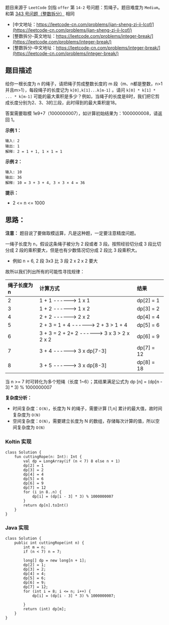 题目来源于 `LeetCode` 剑指 `offer` 第 `14-2` 号问题：剪绳子。题目难度为 `Medium`。和第 [343 号问题（整数拆分）](https://leetcode-cn.com/problems/integer-break/) 相同

* [中文地址：https://leetcode-cn.com/problems/jian-sheng-zi-ii-lcof/](https://leetcode-cn.com/problems/jian-sheng-zi-ii-lcof/)
* [整数拆分-英文地址：https://leetcode.com/problems/integer-break/](https://leetcode.com/problems/integer-break/) 
* [整数拆分-中文地址：https://leetcode-cn.com/problems/integer-break/](https://leetcode-cn.com/problems/integer-break/) 

## 题目描述

给你一根长度为 n 的绳子，请把绳子剪成整数长度的 m 段（m、n都是整数，n>1并且m>1），每段绳子的长度记为 `k[0],k[1]...k[m-1]` 。请问 `k[0] * k[1] * ... * k[m-1]` 可能的最大乘积是多少？例如，当绳子的长度是8时，我们把它剪成长度分别为2、3、3的三段，此时得到的最大乘积是18。

答案需要取模 1e9+7（1000000007），如计算初始结果为：1000000008，请返回 1。

**示例 1：**

```
输入: 2
输出: 1
解释: 2 = 1 + 1, 1 × 1 = 1
```

**示例 2：**

```
输入: 10
输出: 36
解释: 10 = 3 + 3 + 4, 3 × 3 × 4 = 36
```

**提示：**

* 2 <= n <= 1000

## 思路：

**注意：** 题目说了要做取模运算，凡是这种题，一定要注意精度问题。

一绳子长度为 n，假设这条绳子被分为 2 段或者 3 段。按照经验切分成 3 段比切分成 2 段的乘积要大，但是也有少数情况切分成 2 段比 3 段乘积大。

* 例如 n = 6, 2 段 3x3 比 3 段 2 x 2 x 2 要大

故所以我们列出所有的可能性寻找规律：

| 绳子长度为 n | 计算方式 | 结果 |
| :--- | :--- | :--- |
| 2 | 1 + 1 ------> 1 x 1 | dp[2] = 1 |
| 3 | 1 + 2 ------> 1 x 2 | dp[3] = 2 |
| 4 | 2 + 2 ------> 2 x 2 | dp[4] = 4 |
| 5 | 2 + 3 = 1 + 4 ------> 2 + 3 > 1 + 4 | dp[5] = 6 |
| 6 | 3 + 3 = 2 + 2+ 2 ------> 3 x 3 > 2 x 2 x 2 | dp[6] = 9 |
| 7 | 3 + 4 ------> 3 x dp[7-3] | dp[7] = 12 |
| 8 | 3 + 5 ------> 3 x dp[8-3] | dp[8] = 18 |

当 n >= 7 时可转化为多个短绳（长度 1~6）；其结果满足公式为 dp [n] = (dp[n - 3] * 3) % 1000000007

**复杂度分析：**

* 时间复杂度：`O(N)`，长度为 N 的绳子，需要计算 [1,n] 累计的最大值，故时间复杂度为 `O(N)`
* 空间复杂度：`O(N)`，需要建立长度为 N 的数组，存储每次计算的值，所以空间复杂度为 `O(N)`

<!-- tabs:start -->

### **Koltin 实现**

```
class Solution {
    fun cuttingRope(n: Int): Int {
        val dp = LongArray(if (n < 7) 8 else n + 1)
        dp[2] = 1
        dp[3] = 2
        dp[4] = 4
        dp[5] = 6
        dp[6] = 9
        dp[7] = 12
        for (i in 8..n) {
            dp[i] = (dp[i - 3] * 3) % 1000000007
        }
        return dp[n].toInt()
    }
}
```

### **Java 实现**

```
class Solution {
    public int cuttingRope(int n) {
        int m = n;
        if (n < 7) n = 7;

        long[] dp = new long[n + 1];
        dp[2] = 1;
        dp[3] = 2;
        dp[4] = 4;
        dp[5] = 6;
        dp[6] = 9;
        dp[7] = 12;
        for (int i = 8; i <= n; i++) {
            dp[i] = (dp[i - 3] * 3) % 1000000007;

        }
        return (int) dp[m];
    }
}
```

<!-- tabs:end -->


